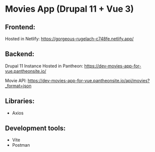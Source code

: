 # Movies App (Drupal 11 + Vue 3)

## Frontend:

Hosted in Netlify: https://gorgeous-rugelach-c748fe.netlify.app/

## Backend:

Drupal 11 Instance Hosted in Pantheon: https://dev-movies-app-for-vue.pantheonsite.io/

Movie API: https://dev-movies-app-for-vue.pantheonsite.io/api/movies?_format=json

## Libraries:
- Axios

## Development tools:
- Vite
- Postman
